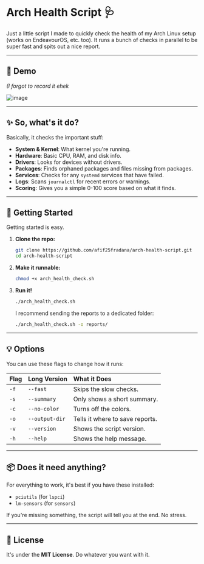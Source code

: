 # Arch Health Script 🩺

Just a little script I made to quickly check the health of my Arch Linux setup (works on EndeavourOS, etc. too). It runs a bunch of checks in parallel to be super fast and spits out a nice report.

---

## 📸 Demo

*(I forgot to record it ehek*

![image](https://github.com/afif25fradana/arch-health-script/assets/106969564/67f70b74-ed5d-4f11-9e28-ac7f3d56d787)


---

## ✨ So, what's it do?

Basically, it checks the important stuff:
* **System & Kernel**: What kernel you're running.
* **Hardware**: Basic CPU, RAM, and disk info.
* **Drivers**: Looks for devices without drivers.
* **Packages**: Finds orphaned packages and files missing from packages.
* **Services**: Checks for any `systemd` services that have failed.
* **Logs**: Scans `journalctl` for recent errors or warnings.
* **Scoring**: Gives you a simple 0-100 score based on what it finds.

---

## 🚀 Getting Started

Getting started is easy.

1.  **Clone the repo:**
    ```bash
    git clone https://github.com/afif25fradana/arch-health-script.git
    cd arch-health-script
    ```

2.  **Make it runnable:**
    ```bash
    chmod +x arch_health_check.sh
    ```

3.  **Run it!**
    ```bash
    ./arch_health_check.sh
    ```
    I recommend sending the reports to a dedicated folder:
    ```bash
    ./arch_health_check.sh -o reports/
    ```

---

## 💡 Options

You can use these flags to change how it runs:

| Flag | Long Version | What it Does |
| :--- | :--- | :--- |
| `-f` | `--fast` | Skips the slow checks. |
| `-s` | `--summary` | Only shows a short summary. |
| `-c` | `--no-color` | Turns off the colors. |
| `-o` | `--output-dir` | Tells it where to save reports. |
| `-v` | `--version` | Shows the script version. |
| `-h` | `--help` | Shows the help message. |

---

## 📦 Does it need anything?

For everything to work, it's best if you have these installed:
* `pciutils` (for `lspci`)
* `lm-sensors` (for `sensors`)

If you're missing something, the script will tell you at the end. No stress.

---

## 📜 License

It's under the **MIT License**. Do whatever you want with it.
